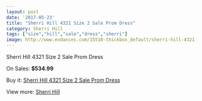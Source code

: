 ```yaml
---
layout: post
date: '2017-05-23'
title: "Sherri Hill 4321 Size 2 Sale Prom Dress"
category: Sherri Hill
tags: ["size","hill","sale","dress","sherri"]
image: http://www.eudances.com/15510-thickbox_default/sherri-hill-4321-size-2-sale-prom-dress.jpg
---
```

Sherri Hill 4321 Size 2 Sale Prom Dress

On Sales: **$534.99**
<a href="https://www.eudances.com/en/sherri-hill/4584-sherri-hill-4321-size-2-sale-prom-dress.html"><amp-img layout="responsive" width="600" height="600" src="//www.eudances.com/15510-thickbox_default/sherri-hill-4321-size-2-sale-prom-dress.jpg" alt="Sherri Hill 4321 Size 2 Sale Prom Dress 0" /></a>
<a href="https://www.eudances.com/en/sherri-hill/4584-sherri-hill-4321-size-2-sale-prom-dress.html"><amp-img layout="responsive" width="600" height="600" src="//www.eudances.com/15512-thickbox_default/sherri-hill-4321-size-2-sale-prom-dress.jpg" alt="Sherri Hill 4321 Size 2 Sale Prom Dress 1" /></a>
<a href="https://www.eudances.com/en/sherri-hill/4584-sherri-hill-4321-size-2-sale-prom-dress.html"><amp-img layout="responsive" width="600" height="600" src="//www.eudances.com/15511-thickbox_default/sherri-hill-4321-size-2-sale-prom-dress.jpg" alt="Sherri Hill 4321 Size 2 Sale Prom Dress 2" /></a>

Buy it: [Sherri Hill 4321 Size 2 Sale Prom Dress](https://www.eudances.com/en/sherri-hill/4584-sherri-hill-4321-size-2-sale-prom-dress.html "Sherri Hill 4321 Size 2 Sale Prom Dress")

View more: [Sherri Hill](https://www.eudances.com/en/80-Sherri-Hill "Sherri Hill")